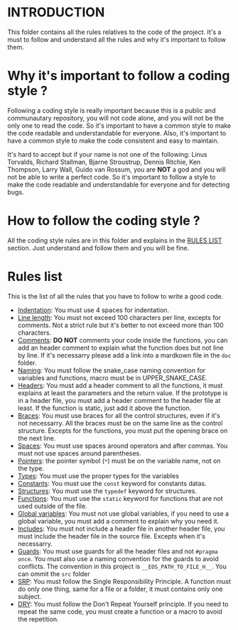 # INTRODUCTION

This folder contains all the rules relatives to the code of the project. It's a must to follow and understand all the rules and why it's important to follow them.

# Why it's important to follow a coding style ?

Following a coding style is really important because this is a public and communautary repository, you will not code alone, and you will not be the only one to read the code. So it's important to have a common style to make the code readable and understandable for everyone. Also, it's important to have a common style to make the code consistent and easy to maintain.

It's hard to accept but if your name is not one of the following: Linus Torvalds, Richard Stallman, Bjarne Stroustrup, Dennis Ritchie, Ken Thompson, Larry Wall, Guido van Rossum, you are **NOT** a god and you will not be able to write a perfect code. So it's important to follow a style to make the code readable and understandable for everyone and for detecting bugs.

# How to follow the coding style ?

All the coding style rules are in this folder and explains in the [RULES LIST](#rules-list) section. Just understand and follow them and you will be fine.

# Rules list <a name="rules-list"></a>

This is the list of all the rules that you have to follow to write a good code.

- [Indentation](indentation.md): You must use 4 spaces for indentation.
- [Line length](line_length.md): You must not exceed 100 characters per line, excepts for comments. Not a strict rule but it's better to not exceed more than 100 characters.
- [Comments](comments.md): **DO NOT** comments your code inside the functions, you can add an header comment to explain what the function does but not line by line. If it's necessarry please add a link into a mardkown file in the `doc` folder.
- [Naming](naming.md): You must follow the snake_case naming convention for variables and functions, macro must be in UPPER_SNAKE_CASE.
- [Headers](headers.md): You must add a header comment to all the functions, it must explains at least the parameters and the return value. If the prototype is in a header file, you must add a header comment to the header file at least. If the function is static, just add it above the function.
- [Braces](braces.md): You must use braces for all the control structures, even if it's not necessarry. All the braces must be on the same line as the control structure. Excepts for the functions, you must put the opening brace on the next line.
- [Spaces](spaces.md): You must use spaces around operators and after commas. You must not use spaces around parentheses.
- [Pointers](pointers.md): the pointer symbol (`*`) must be on the variable name, not on the type.
- [Types](types.md): You must use the proper types for the variables
- [Constants](constants.md): You must use the `const` keyword for constants datas.
- [Structures](structures.md): You must use the `typedef` keyword for structures.
- [Functions](functions.md): You must use the `static` keyword for functions that are not used outside of the file.
- [Global variables](global_variables.md): You must not use global variables, if you need to use a global variable, you must add a comment to explain why you need it.
- [Includes](includes.md): You must not include a header file in another header file, you must include the header file in the source file. Excepts when it's necessarry.
- [Guards](guards.md): You must use guards for all the header files and not `#pragma once`. You must also use a naming convention for the guards to avoid conflicts. The convention in this project is `__EOS_PATH_TO_FILE_H__`. You can ommit the `src` folder
- [SRP](srp.md): You must follow the Single Responsibility Principle. A function must do only one thing, same for a file or a folder, it must contains only one subject.
- [DRY](dry.md): You must follow the Don't Repeat Yourself principle. If you need to repeat the same code, you must create a function or a macro to avoid the repetition.
